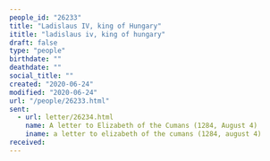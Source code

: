 ```yaml
---
people_id: "26233"
title: "Ladislaus IV, king of Hungary"
ititle: "ladislaus iv, king of hungary"
draft: false
type: "people"
birthdate: ""
deathdate: ""
social_title: ""
created: "2020-06-24"
modified: "2020-06-24"
url: "/people/26233.html"
sent:
  - url: letter/26234.html
    name: A letter to Elizabeth of the Cumans (1284, August 4)
    iname: a letter to elizabeth of the cumans (1284, august 4)
received:
---
```

